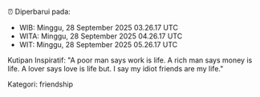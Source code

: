 ⏰ Diperbarui pada:
- WIB: Minggu, 28 September 2025 03.26.17 UTC
- WITA: Minggu, 28 September 2025 04.26.17 UTC
- WIT: Minggu, 28 September 2025 05.26.17 UTC

Kutipan Inspiratif:
"A poor man says work is life. A rich man says money is life. A lover says love is life but. I say my idiot friends are my life."


Kategori: friendship

